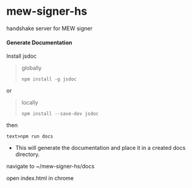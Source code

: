 # mew-signer-hs
handshake server for MEW signer



#### Generate Documentation
Install jsdoc

>globally
>```text
>npm install -g jsdoc
>```
or
>locally
>```text
>npm install --save-dev jsdoc
>```

then 
```
text>npm run docs
```
- This will generate the documentation and place it in a created docs directory.

navigate to ~/mew-signer-hs/docs

open index.html in chrome


